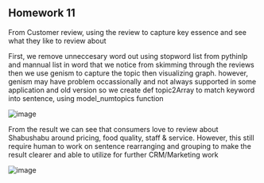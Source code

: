 
## Homework 11

From Customer review, using the review to capture key essence and see what they like to review about

First, we remove unneccesary word out using stopword list from pythinlp and mannual list in word that we notice from skimming through the reviews
then we use genism to capture the topic then visualizing graph. however, genism may have problem occassionally and not always supported in some application and old version
so we create def topic2Array to match keyword into sentence, using model_numtopics function

![image](https://user-images.githubusercontent.com/77537240/121767689-08e0bd80-cb84-11eb-81c2-da251c832789.png)

From the result we can see that consumers love to review about Shabushabu around pricing, food quality, staff & service.
However, this still require human to work on sentence rearranging and grouping to make the result clearer and able to utilize for further CRM/Marketing work

![image](https://user-images.githubusercontent.com/77537240/121768506-c53c8280-cb88-11eb-879b-c121a4d3a51b.png)



